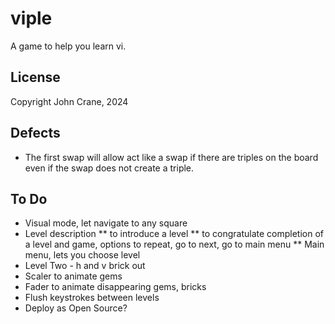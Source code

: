 # viple
A game to help you learn vi.


## License
Copyright John Crane, 2024

## Defects
* The first swap will allow act like a swap if there are triples on the board even if the swap does not create a triple.

## To Do
* Visual mode, let navigate to any square
* Level description
** to introduce a level
** to congratulate completion of a level and game, options to repeat, go to next, go to main menu
** Main menu, lets you choose level
* Level Two - h and v brick out 
* Scaler to animate gems
* Fader to animate disappearing gems, bricks
* Flush keystrokes between levels
* Deploy as Open Source?